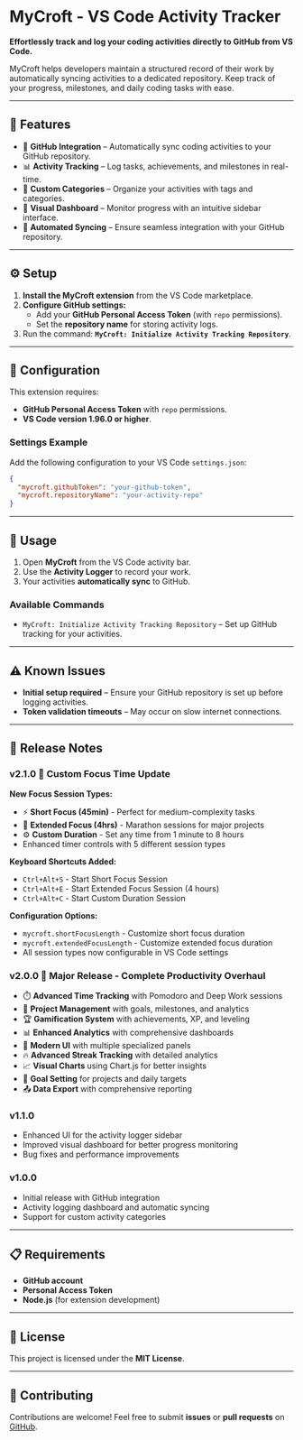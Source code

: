 # **MyCroft - VS Code Activity Tracker**

**Effortlessly track and log your coding activities directly to GitHub from VS Code.**

MyCroft helps developers maintain a structured record of their work by automatically syncing activities to a dedicated repository. Keep track of your progress, milestones, and daily coding tasks with ease.

---

## 🚀 **Features**

- 🔗 **GitHub Integration** – Automatically sync coding activities to your GitHub repository.  
- 📊 **Activity Tracking** – Log tasks, achievements, and milestones in real-time.  
- 📌 **Custom Categories** – Organize your activities with tags and categories.  
- 🎨 **Visual Dashboard** – Monitor progress with an intuitive sidebar interface.  
- 🔄 **Automated Syncing** – Ensure seamless integration with your GitHub repository.  

---

## ⚙️ **Setup**

1. **Install the MyCroft extension** from the VS Code marketplace.  
2. **Configure GitHub settings:**  
   - Add your **GitHub Personal Access Token** (with `repo` permissions).  
   - Set the **repository name** for storing activity logs.  
3. Run the command: **`MyCroft: Initialize Activity Tracking Repository`**.  

---

## 🔧 **Configuration**

This extension requires:  

- **GitHub Personal Access Token** with `repo` permissions.  
- **VS Code version 1.96.0 or higher**.  

### **Settings Example**  

Add the following configuration to your VS Code `settings.json`:  

```json
{
  "mycroft.githubToken": "your-github-token",
  "mycroft.repositoryName": "your-activity-repo"
}
```

---

## 🎯 **Usage**

1. Open **MyCroft** from the VS Code activity bar.  
2. Use the **Activity Logger** to record your work.  
3. Your activities **automatically sync** to GitHub.  

### **Available Commands**  

- `MyCroft: Initialize Activity Tracking Repository` – Set up GitHub tracking for your activities.  

---

## ⚠️ **Known Issues**  

- **Initial setup required** – Ensure your GitHub repository is set up before logging activities.  
- **Token validation timeouts** – May occur on slow internet connections.  

---

## 📌 **Release Notes**

### **v2.1.0** 🎯 **Custom Focus Time Update**

**New Focus Session Types:**
- ⚡ **Short Focus (45min)** - Perfect for medium-complexity tasks
- 🎯 **Extended Focus (4hrs)** - Marathon sessions for major projects
- ⚙️ **Custom Duration** - Set any time from 1 minute to 8 hours
- Enhanced timer controls with 5 different session types

**Keyboard Shortcuts Added:**
- `Ctrl+Alt+S` - Start Short Focus Session
- `Ctrl+Alt+E` - Start Extended Focus Session (4 hours)
- `Ctrl+Alt+C` - Start Custom Duration Session

**Configuration Options:**
- `mycroft.shortFocusLength` - Customize short focus duration
- `mycroft.extendedFocusLength` - Customize extended focus duration
- All session types now configurable in VS Code settings

### **v2.0.0** 🎉 **Major Release - Complete Productivity Overhaul**

- ⏱️ **Advanced Time Tracking** with Pomodoro and Deep Work sessions
- 📁 **Project Management** with goals, milestones, and analytics
- 🏆 **Gamification System** with achievements, XP, and leveling
- 📊 **Enhanced Analytics** with comprehensive dashboards
- 🎨 **Modern UI** with multiple specialized panels
- 🔥 **Advanced Streak Tracking** with detailed analytics
- 📈 **Visual Charts** using Chart.js for better insights
- 🎯 **Goal Setting** for projects and daily targets
- 📤 **Data Export** with comprehensive reporting

### **v1.1.0**
- Enhanced UI for the activity logger sidebar
- Improved visual dashboard for better progress monitoring
- Bug fixes and performance improvements

### **v1.0.0**
- Initial release with GitHub integration
- Activity logging dashboard and automatic syncing
- Support for custom activity categories

---

## 📋 **Requirements**  

- **GitHub account**  
- **Personal Access Token**  
- **Node.js** (for extension development)  

---

## 📜 **License**  

This project is licensed under the **MIT License**.  

---

## 🤝 **Contributing**  

Contributions are welcome! Feel free to submit **issues** or **pull requests** on [GitHub](https://github.com/IshKevin/MyCroft.git).  
